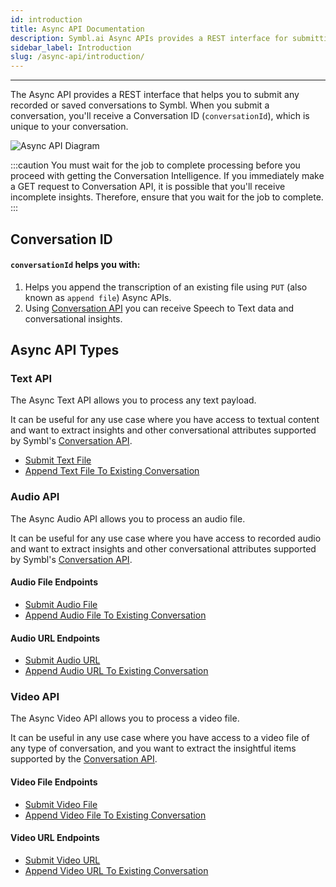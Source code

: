 ```yaml
---
id: introduction
title: Async API Documentation
description: Symbl.ai Async APIs provides a REST interface for submitting any recorded or saved conversations for transcription. Check out our Async APIs documentation to get started.
sidebar_label: Introduction
slug: /async-api/introduction/
---
```


---

The Async API provides a REST interface that helps you to submit any recorded or saved conversations to Symbl. When you submit a conversation, you'll receive a Conversation ID (`conversationId`), which is unique to your conversation.

![Async API Diagram](/img/asyncDiagram.png)

:::caution
You must wait for the job to complete processing before you proceed with getting the Conversation Intelligence. If you immediately make a GET request to Conversation API, it is possible that you'll receive incomplete insights. Therefore, ensure that you wait for the job to complete.
:::

## Conversation ID

#### `conversationId` helps you with:

1. Helps you append the transcription of an existing file using `PUT` (also known as `append file`)  Async APIs.  
2. Using [Conversation API](/docs/conversation-api/introduction) you can receive Speech to Text data and conversational insights.



## Async API Types


### Text API

The Async Text API allows you to process any text payload.

It can be useful for any use case where you have access to textual content and want to extract insights and other conversational attributes supported by Symbl's [Conversation API](/docs/conversation-api/introduction).

* [Submit Text File](/docs/async-api/overview/text/post-text)
* [Append Text File To Existing Conversation](/docs/async-api/overview/text/put-text)


### Audio API

The Async Audio API allows you to process an audio file.

It can be useful for any use case where you have access to recorded audio and want to extract insights and other conversational attributes supported by Symbl's [Conversation API](/docs/conversation-api/introduction).

#### Audio File Endpoints

* [Submit Audio File](/docs/async-api/overview/audio/post-audio)
* [Append Audio File To Existing Conversation](/docs/async-api/overview/audio/post-audio)

#### Audio URL Endpoints

* [Submit Audio URL](/docs/async-api/overview/audio/post-audio-url)
* [Append Audio URL To Existing Conversation](/docs/async-api/overview/audio/put-audio-url)

### Video API

The Async Video API allows you to process a video file.

It can be useful in any use case where you have access to a video file of any type of conversation, and you want to extract the insightful items supported by the [Conversation API](/docs/conversation-api/introduction).

#### Video File Endpoints

* [Submit Video File](/docs/async-api/overview/video/post-video)
* [Append Video File To Existing Conversation](/docs/async-api/overview/video/post-video)

#### Video URL Endpoints

* [Submit Video URL](/docs/async-api/overview/video/post-video-url)
* [Append Video URL To Existing Conversation](/docs/async-api/overview/video/put-video-url)
